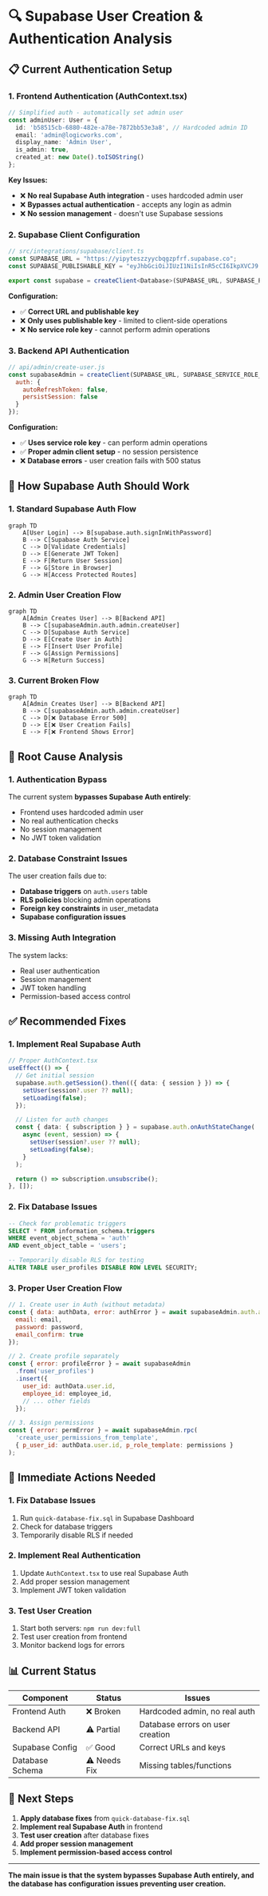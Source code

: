 # 🔍 Supabase User Creation & Authentication Analysis

## 📋 **Current Authentication Setup**

### **1. Frontend Authentication (AuthContext.tsx)**
```typescript
// Simplified auth - automatically set admin user
const adminUser: User = {
  id: 'b58515cb-6880-482e-a78e-7872bb53e3a8', // Hardcoded admin ID
  email: 'admin@logicworks.com',
  display_name: 'Admin User',
  is_admin: true,
  created_at: new Date().toISOString()
};
```

**Key Issues:**
- ❌ **No real Supabase Auth integration** - uses hardcoded admin user
- ❌ **Bypasses actual authentication** - accepts any login as admin
- ❌ **No session management** - doesn't use Supabase sessions

### **2. Supabase Client Configuration**
```typescript
// src/integrations/supabase/client.ts
const SUPABASE_URL = "https://yipyteszzyycbqgzpfrf.supabase.co";
const SUPABASE_PUBLISHABLE_KEY = "eyJhbGciOiJIUzI1NiIsInR5cCI6IkpXVCJ9...";

export const supabase = createClient<Database>(SUPABASE_URL, SUPABASE_PUBLISHABLE_KEY);
```

**Configuration:**
- ✅ **Correct URL and publishable key**
- ❌ **Only uses publishable key** - limited to client-side operations
- ❌ **No service role key** - cannot perform admin operations

### **3. Backend API Authentication**
```javascript
// api/admin/create-user.js
const supabaseAdmin = createClient(SUPABASE_URL, SUPABASE_SERVICE_ROLE_KEY, {
  auth: {
    autoRefreshToken: false,
    persistSession: false
  }
});
```

**Configuration:**
- ✅ **Uses service role key** - can perform admin operations
- ✅ **Proper admin client setup** - no session persistence
- ❌ **Database errors** - user creation fails with 500 status

## 🔧 **How Supabase Auth Should Work**

### **1. Standard Supabase Auth Flow**
```mermaid
graph TD
    A[User Login] --> B[supabase.auth.signInWithPassword]
    B --> C[Supabase Auth Service]
    C --> D[Validate Credentials]
    D --> E[Generate JWT Token]
    E --> F[Return User Session]
    F --> G[Store in Browser]
    G --> H[Access Protected Routes]
```

### **2. Admin User Creation Flow**
```mermaid
graph TD
    A[Admin Creates User] --> B[Backend API]
    B --> C[supabaseAdmin.auth.admin.createUser]
    C --> D[Supabase Auth Service]
    D --> E[Create User in Auth]
    E --> F[Insert User Profile]
    F --> G[Assign Permissions]
    G --> H[Return Success]
```

### **3. Current Broken Flow**
```mermaid
graph TD
    A[Admin Creates User] --> B[Backend API]
    B --> C[supabaseAdmin.auth.admin.createUser]
    C --> D[❌ Database Error 500]
    D --> E[❌ User Creation Fails]
    E --> F[❌ Frontend Shows Error]
```

## 🚨 **Root Cause Analysis**

### **1. Authentication Bypass**
The current system **bypasses Supabase Auth entirely**:
- Frontend uses hardcoded admin user
- No real authentication checks
- No session management
- No JWT token validation

### **2. Database Constraint Issues**
The user creation fails due to:
- **Database triggers** on `auth.users` table
- **RLS policies** blocking admin operations
- **Foreign key constraints** in user_metadata
- **Supabase configuration issues**

### **3. Missing Auth Integration**
The system lacks:
- Real user authentication
- Session management
- JWT token handling
- Permission-based access control

## ✅ **Recommended Fixes**

### **1. Implement Real Supabase Auth**
```typescript
// Proper AuthContext.tsx
useEffect(() => {
  // Get initial session
  supabase.auth.getSession().then(({ data: { session } }) => {
    setUser(session?.user ?? null);
    setLoading(false);
  });

  // Listen for auth changes
  const { data: { subscription } } = supabase.auth.onAuthStateChange(
    async (event, session) => {
      setUser(session?.user ?? null);
      setLoading(false);
    }
  );

  return () => subscription.unsubscribe();
}, []);
```

### **2. Fix Database Issues**
```sql
-- Check for problematic triggers
SELECT * FROM information_schema.triggers 
WHERE event_object_schema = 'auth' 
AND event_object_table = 'users';

-- Temporarily disable RLS for testing
ALTER TABLE user_profiles DISABLE ROW LEVEL SECURITY;
```

### **3. Proper User Creation Flow**
```javascript
// 1. Create user in Auth (without metadata)
const { data: authData, error: authError } = await supabaseAdmin.auth.admin.createUser({
  email: email,
  password: password,
  email_confirm: true
});

// 2. Create profile separately
const { error: profileError } = await supabaseAdmin
  .from('user_profiles')
  .insert({
    user_id: authData.user.id,
    employee_id: employee_id,
    // ... other fields
  });

// 3. Assign permissions
const { error: permError } = await supabaseAdmin.rpc(
  'create_user_permissions_from_template',
  { p_user_id: authData.user.id, p_role_template: permissions }
);
```

## 🎯 **Immediate Actions Needed**

### **1. Fix Database Issues**
1. Run `quick-database-fix.sql` in Supabase Dashboard
2. Check for database triggers
3. Temporarily disable RLS if needed

### **2. Implement Real Authentication**
1. Update `AuthContext.tsx` to use real Supabase Auth
2. Add proper session management
3. Implement JWT token validation

### **3. Test User Creation**
1. Start both servers: `npm run dev:full`
2. Test user creation from frontend
3. Monitor backend logs for errors

## 📊 **Current Status**

| Component | Status | Issues |
|-----------|--------|--------|
| Frontend Auth | ❌ Broken | Hardcoded admin, no real auth |
| Backend API | ⚠️ Partial | Database errors on user creation |
| Supabase Config | ✅ Good | Correct URLs and keys |
| Database Schema | ⚠️ Needs Fix | Missing tables/functions |

## 🔧 **Next Steps**

1. **Apply database fixes** from `quick-database-fix.sql`
2. **Implement real Supabase Auth** in frontend
3. **Test user creation** after database fixes
4. **Add proper session management**
5. **Implement permission-based access control**

---

**The main issue is that the system bypasses Supabase Auth entirely, and the database has configuration issues preventing user creation.** 